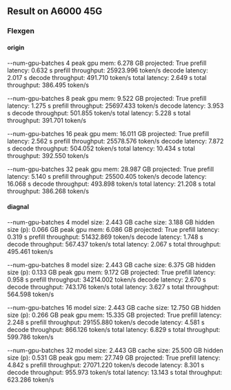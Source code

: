 
## Result on A6000 45G

### Flexgen

#### origin

--num-gpu-batches 4
peak gpu mem: 6.278 GB  projected: True
prefill latency: 0.632 s        prefill throughput: 25923.996 token/s
decode latency: 2.017 s decode throughput: 491.710 token/s
total latency: 2.649 s  total throughput: 386.495 token/s

--num-gpu-batches 8
peak gpu mem: 9.522 GB  projected: True
prefill latency: 1.275 s        prefill throughput: 25697.433 token/s
decode latency: 3.953 s decode throughput: 501.855 token/s
total latency: 5.228 s  total throughput: 391.701 token/s


--num-gpu-batches 16
peak gpu mem: 16.011 GB projected: True
prefill latency: 2.562 s        prefill throughput: 25578.576 token/s
decode latency: 7.872 s decode throughput: 504.052 token/s
total latency: 10.434 s total throughput: 392.550 token/s

--num-gpu-batches 32
peak gpu mem: 28.987 GB projected: True
prefill latency: 5.140 s        prefill throughput: 25500.405 token/s
decode latency: 16.068 s        decode throughput: 493.898 token/s
total latency: 21.208 s total throughput: 386.268 token/s

#### diagnal

--num-gpu-batches 4
model size: 2.443 GB    cache size: 3.188 GB    hidden size (p): 0.066 GB
peak gpu mem: 6.086 GB  projected: True
prefill latency: 0.319 s        prefill throughput: 51432.869 token/s
decode latency: 1.748 s decode throughput: 567.437 token/s
total latency: 2.067 s  total throughput: 495.461 token/s

--num-gpu-batches 8
model size: 2.443 GB    cache size: 6.375 GB    hidden size (p): 0.133 GB
peak gpu mem: 9.172 GB  projected: True
prefill latency: 0.958 s        prefill throughput: 34214.002 token/s
decode latency: 2.670 s decode throughput: 743.176 token/s
total latency: 3.627 s  total throughput: 564.598 token/s

--num-gpu-batches 16
model size: 2.443 GB    cache size: 12.750 GB   hidden size (p): 0.266 GB
peak gpu mem: 15.335 GB projected: True
prefill latency: 2.248 s        prefill throughput: 29155.880 token/s
decode latency: 4.581 s decode throughput: 866.126 token/s
total latency: 6.829 s  total throughput: 599.786 token/s


--num-gpu-batches 32
model size: 2.443 GB    cache size: 25.500 GB   hidden size (p): 0.531 GB
peak gpu mem: 27.749 GB projected: True
prefill latency: 4.842 s        prefill throughput: 27071.220 token/s
decode latency: 8.301 s decode throughput: 955.973 token/s
total latency: 13.143 s total throughput: 623.286 token/s





